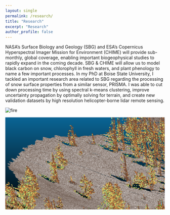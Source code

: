 ```yaml
---
layout: single
permalink: /research/
title: "Research"
excerpt: "Research"
author_profile: false
---
```


NASA’s Surface Biology and Geology (SBG) and ESA’s Copernicus Hyperspectral Imager Mission for Environment (CHIME) will provide sub-monthly, global coverage, enabling important biogeophysical studies to rapidly expand in the coming decade. SBG & CHIME will allow us to model black carbon on snow, chlorophyll in fresh waters, and plant phenology to name a few important processes. In my PhD at Boise State University, I tackled an important research area related to SBG regarding the processing of snow surface properties from a similar sensor, PRISMA. I was able to cut down processing time by using spectral k-means clustering, improve uncertainty propagation by optimally solving for terrain, and create new validation datasets by high resolution helicopter-borne lidar remote sensing.


![fire](https://raw.githubusercontent.com/brentwilder/brentwilder.github.io/master/assets/images/20220407_124717.jpg)

![lidar](https://raw.githubusercontent.com/brentwilder/brentwilder.github.io/master/assets/images/lidar-mores.png)


